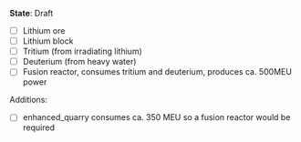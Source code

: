 
**State**: Draft

* [ ] Lithium ore
* [ ] Lithium block
* [ ] Tritium (from irradiating lithium)
* [ ] Deuterium (from heavy water)
* [ ] Fusion reactor, consumes tritium and deuterium, produces ca. 500MEU power

Additions:
* [ ] enhanced_quarry consumes ca. 350 MEU so a fusion reactor would be required
